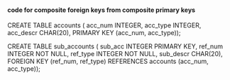 #### code for composite foreign keys from composite primary keys

CREATE TABLE accounts (
acc_num INTEGER,
acc_type INTEGER,
acc_descr CHAR(20),
PRIMARY KEY (acc_num, acc_type));

CREATE TABLE sub_accounts (
sub_acc INTEGER PRIMARY KEY,
ref_num INTEGER NOT NULL,
ref_type INTEGER NOT NULL,
sub_descr CHAR(20),
FOREIGN KEY (ref_num, ref_type) REFERENCES accounts
(acc_num, acc_type));